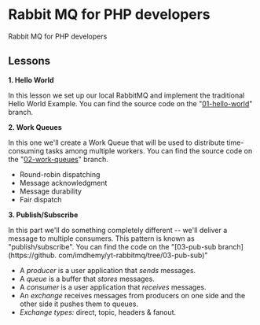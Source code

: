 # Rabbit MQ for PHP developers

Rabbit MQ for PHP developers

## Lessons

**1. Hello World**

In this lesson we set up our local RabbitMQ and implement the traditional Hello World Example. You can find the source
code on the "[01-hello-world](https://github.com/imdhemy/yt-rabbitmq/tree/01-hello-world)" branch.

**2. Work Queues**

In this one we'll create a Work Queue that will be used to distribute time-consuming tasks among multiple workers. You
can find the source code on the "[02-work-queues](https://github.com/imdhemy/yt-rabbitmq/tree/02-work-queues)" branch.

- Round-robin dispatching
- Message acknowledgment
- Message durability
- Fair dispatch

**3. Publish/Subscribe**

In this part we'll do something completely different -- we'll deliver a message to multiple consumers. This pattern is
known as "publish/subscribe". You can find the code on the "[03-pub-sub branch](https://github.
com/imdhemy/yt-rabbitmq/tree/03-pub-sub)"

- A _producer_ is a user application that _sends_ messages.
- A _queue_ is a buffer that _stores_ messages.
- A _consumer_ is a user application that _receives_ messages.
- An _exchange_ receives messages from producers on one side and the other side it pushes them to queues.
- _Exchange types:_ direct, topic, headers & fanout.
